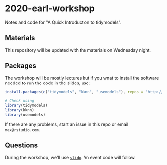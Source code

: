 # 2020-earl-workshop
Notes and code for "A Quick Introduction to tidymodels".



## Materials

This repository will be updated with the materials on Wednesday night. 



## Packages

The workshop will be mostly lectures but if you wnat to install the software needed to run the code in the slides, use: 

```r
install.packages(c("tidymodels", "kknn", "usemodels"), repos = "http://cran.r-project.org")

# Check using
library(tidymodels)
library(kknn)
library(usemodels)
```

If there are any problems, start an issue in this repo or email `max@rstudio.com`. 



## Questions



During the workshop, we'll use [`slido`](https://www.sli.do/). An event code will follow. 
